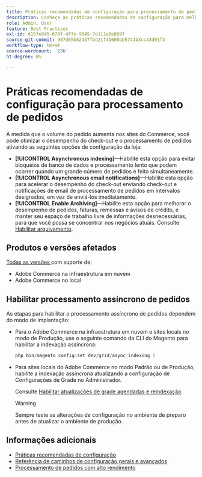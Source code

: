 ```yaml
---
title: Práticas recomendadas de configuração para processamento de pedidos
description: Conheça as práticas recomendadas de configuração para melhorar o desempenho do processamento de check-out e pedidos.
role: Admin, User
feature: Best Practices
exl-id: d15fe845-670f-4f7e-9645-7e111e6e809f
source-git-commit: 987d65b52437fbd21f41600bb5741b3cc43d01f3
workflow-type: tm+mt
source-wordcount: '236'
ht-degree: 0%

---
```


# Práticas recomendadas de configuração para processamento de pedidos

À medida que o volume do pedido aumenta nos sites do Commerce, você pode otimizar o desempenho do check-out e o processamento de pedidos ativando as seguintes opções de configuração da loja:

- **[!UICONTROL Asynchronous indexing]**—Habilite esta opção para evitar bloqueios de banco de dados e processamento lento que podem ocorrer quando um grande número de pedidos é feito simultaneamente.
- **[!UICONTROL Asynchronous email notifications]**—Habilite esta opção para acelerar o desempenho do check-out enviando check-out e notificações de email de processamento de pedidos em intervalos designados, em vez de enviá-los imediatamente.
- **[!UICONTROL Enable Archiving]**—Habilite esta opção para melhorar o desempenho de pedidos, faturas, remessas e avisos de crédito, e manter seu espaço de trabalho livre de informações desnecessárias, para que você possa se concentrar nos negócios atuais. Consulte [Habilitar arquivamento](https://experienceleague.adobe.com/en/docs/commerce-admin/stores-sales/order-management/orders/order-archive).

## Produtos e versões afetados

[Todas as versões ](../../../release/versions.md) com suporte de:

- Adobe Commerce na infraestrutura em nuvem
- Adobe Commerce no local

## Habilitar processamento assíncrono de pedidos

As etapas para habilitar o processamento assíncrono de pedidos dependem do modo de implantação:

- Para o Adobe Commerce na infraestrutura em nuvem e sites locais no modo de Produção, use o seguinte comando da CLI do Magento para habilitar a indexação assíncrona:

  ```php
  php bin/magento config:set dev/grid/async_indexing 1
  ```

- Para sites locais do Adobe Commerce no modo Padrão ou de Produção, habilite a indexação assíncrona atualizando a configuração de Configurações de Grade no Administrador.

  Consulte [Habilitar atualizações de grade agendadas e reindexação](https://experienceleague.adobe.com/docs/commerce-admin/stores-sales/order-management/orders/order-scheduled-operations.html#enable-scheduled-grid-updates-and-reindexing)

  >[!WARNING]
  >
  >Sempre teste as alterações de configuração no ambiente de preparo antes de atualizar o ambiente de produção.

## Informações adicionais

- [Práticas recomendadas de configuração](../../../performance/configuration.md)
- [Referência de caminhos de configuração gerais e avançados](../../../configuration/reference/config-reference-general.md)
- [Processamento de pedidos com alto rendimento](../../../performance/high-throughput-order-processing.md)
